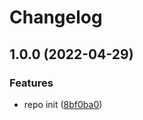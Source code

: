 # Changelog

## 1.0.0 (2022-04-29)


### Features

* repo init ([8bf0ba0](https://github.com/mcchran/release-process/commit/8bf0ba06d5aaf2f7fe51b559183a8d15ad03237b))
